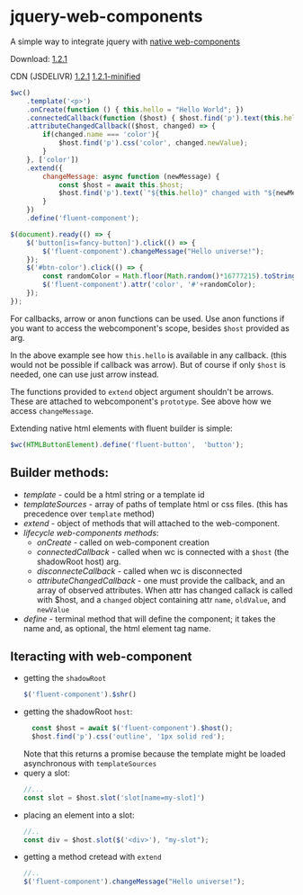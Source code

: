 # jquery-web-components

A simple way to integrate jquery with [native web-components](https://developer.mozilla.org/en-US/docs/Web/Web_Components)

Download:
[1.2.1](https://raw.githubusercontent.com/criske/jquery-web-components/main/v/jwc-1.2.1.js) 

CDN (JSDELIVR)
[1.2.1](https://cdn.jsdelivr.net/gh/criske/jquery-web-components@main/v/jwc-1.2.1.js) 
[1.2.1-minified](https://cdn.jsdelivr.net/gh/criske/jquery-web-components@main/v/jwc-1.2.1.min.js)

```javascript
$wc()
    .template('<p>')
    .onCreate(function () { this.hello = "Hello World"; })
    .connectedCallback(function ($host) { $host.find('p').text(this.hello); })
    .attributeChangedCallback(($host, changed) => {
        if(changed.name === 'color'){
            $host.find('p').css('color', changed.newValue);
        }
    }, ['color'])
    .extend({
        changeMessage: async function (newMessage) {
            const $host = await this.$host;
            $host.find('p').text(`"${this.hello}" changed with "${newMessage}"`);
        }
    })
    .define('fluent-component');
```

```javascript
$(document).ready(() => {
    $('button[is=fancy-button]').click(() => {
        $('fluent-component').changeMessage("Hello universe!");
    });
    $('#btn-color').click(() => {
        const randomColor = Math.floor(Math.random()*16777215).toString(16);
        $('fluent-component').attr('color', '#'+randomColor);
    });
});
```

For callbacks, arrow or anon functions can be used. Use anon functions if you want to access
the webcomponent's scope, besides `$host` provided as arg.

In the above example see how `this.hello` is available in any callback. (this would not be possible if 
callback was arrow). But of course if only `$host` is needed, one can use just arrow instead.

The functions provided to `extend` object argument shouldn't be arrows. These are attached to webcomponent's `prototype`. See above how we access `changeMessage`.

Extending native html elements with fluent builder is simple:
```javascript
$wc(HTMLButtonElement).define('fluent-button',  'button');
```

## Builder methods:
- _template_ - could be a html string or a template id
- _templateSources_ - array of paths of template html or css files. (this has precedence over `template` method)
- _extend_ - object of methods that will attached to the web-component.
- _lifecycle web-components methods_:
    - _onCreate_ - called on web-component creation
    - _connectedCallback_ - called when wc is connected with a `$host` (the shadowRoot host) arg.  
    - _disconnecteCallback_ - called when wc is disconnected
    - _attributeChangedCallback_ - one must provide the callback, and an array of observed attributes. 
    When attr has changed callack is called with $host, and a `changed` object
    containing attr `name`, `oldValue`, and `newValue`
- _define_ - terminal method that will define the component; it takes the name and, as optional, the html element tag name. 

## Iteracting with web-component

- getting the `shadowRoot`
  ```javascript
  $('fluent-component').$shr()
  ```
- getting the shadowRoot `host`:
  ```javascript
    const $host = await $('fluent-component').$host();
    $host.find('p').css('outline', '1px solid red');
  ```
  Note that this returns a promise because the template might be loaded asynchronous with `templateSources`
- query a slot:
    ```javascript
    //...
    const slot = $host.slot('slot[name=my-slot]')
     ```
- placing an element into a slot:
    ```javascript
    //..
    const div = $host.slot($('<div>'), "my-slot");
    ```
- getting a method cretead with `extend`
     ```javascript
    //..
     $('fluent-component').changeMessage("Hello universe!");
    ```



